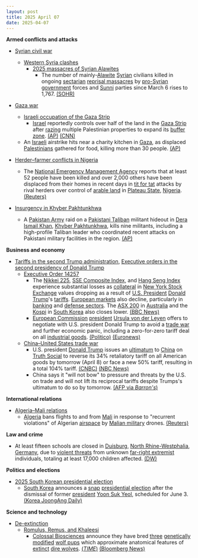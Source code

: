 ```yaml
---
layout: post
title: 2025 April 07
date: 2025-04-07
---
```



**Armed conflicts and attacks**

* [Syrian civil war](https://en.wikipedia.org/wiki/Syrian_civil_war "Syrian civil war")
  + [Western Syria clashes](https://en.wikipedia.org/wiki/Western_Syria_clashes_%28December_2024%E2%80%93present%29 "Western Syria clashes (December 2024–present)")
    - [2025 massacres of Syrian Alawites](https://en.wikipedia.org/wiki/2025_massacres_of_Syrian_Alawites "2025 massacres of Syrian Alawites")
      * The number of mainly-[Alawite](https://en.wikipedia.org/wiki/Alawites "Alawites") [Syrian](https://en.wikipedia.org/wiki/Syrians "Syrians") civilians killed in ongoing [sectarian](https://en.wikipedia.org/wiki/Sectarianism_and_minorities_in_the_Syrian_civil_war "Sectarianism and minorities in the Syrian civil war") [reprisal massacres](https://en.wikipedia.org/wiki/Collective_punishment "Collective punishment") by [pro-Syrian government](https://en.wikipedia.org/wiki/Second_Syrian_transitional_government "Second Syrian transitional government") forces and [Sunni](https://en.wikipedia.org/wiki/Sunni_Islam "Sunni Islam") parties since March 6 rises to 1,767. [(SOHR)](https://www.syriahr.com/%D8%B4%D9%87%D8%B1-%D9%83%D8%A7%D9%85%D9%84-%D8%B9%D9%84%D9%89-%D9%85%D8%B0%D8%A8%D8%AD%D8%A9-%D8%A7%D9%84%D8%B3%D8%A7%D8%AD%D9%84-%D8%A7%D9%84%D8%B3%D9%88%D8%B1%D9%8A-%D8%A8%D8%A7%D9%86%D8%AA%D8%B8/755870/)

* [Gaza war](https://en.wikipedia.org/wiki/Gaza_war "Gaza war")
  + [Israeli occupation of the Gaza Strip](https://en.wikipedia.org/wiki/Israeli_occupation_of_the_Gaza_Strip "Israeli occupation of the Gaza Strip")
    - [Israel](https://en.wikipedia.org/wiki/Israel "Israel") reportedly controls over half of the land in the [Gaza Strip](https://en.wikipedia.org/wiki/Gaza_Strip "Gaza Strip") after [razing](https://en.wikipedia.org/wiki/Razing "Razing") multiple Palestinian properties to expand its [buffer zone](https://en.wikipedia.org/wiki/Buffer_zone "Buffer zone"). [(AP)](https://apnews.com/article/gaza-buffer-zone-ceasefire-b7dada19483a3f8ef2fdecbc745ee6b5) [(CNN)](https://www.cnn.com/2025/04/07/middleeast/israel-gaza-buffer-zone-troops-intl/index.html)
  + An [Israeli](https://en.wikipedia.org/wiki/Israel "Israel") airstrike hits near a charity kitchen in [Gaza](https://en.wikipedia.org/wiki/Gaza_Strip "Gaza Strip"), as displaced [Palestinians](https://en.wikipedia.org/wiki/Palestinians "Palestinians") gathered for food, killing more than 30 people. [(AP)](https://apnews.com/article/israel-palestinians-hamas-war-news-ceasefire-hostages-04-07-2025-1ef0696b9c12bf18b5123ccd5b384a02)
* [Herder–farmer conflicts in Nigeria](https://en.wikipedia.org/wiki/Herder%E2%80%93farmer_conflicts_in_Nigeria "Herder–farmer conflicts in Nigeria")
  + The [National Emergency Management Agency](https://en.wikipedia.org/wiki/National_Emergency_Management_Agency_%28Nigeria%29 "National Emergency Management Agency (Nigeria)") reports that at least 52 people have been killed and over 2,000 others have been displaced from their homes in recent days in [tit for tat](https://en.wikipedia.org/wiki/Tit_for_tat "Tit for tat") attacks by rival herders over control of [arable land](https://en.wikipedia.org/wiki/Arable_land "Arable land") in [Plateau State](https://en.wikipedia.org/wiki/Plateau_State "Plateau State"), [Nigeria](https://en.wikipedia.org/wiki/Nigeria "Nigeria"). [(Reuters)](https://www.reuters.com/world/africa/gunmen-kill-least-52-people-nigerias-plateau-state-2025-04-07/)
* [Insurgency in Khyber Pakhtunkhwa](https://en.wikipedia.org/wiki/Insurgency_in_Khyber_Pakhtunkhwa "Insurgency in Khyber Pakhtunkhwa")
  + A [Pakistan Army](https://en.wikipedia.org/wiki/Pakistan_Army "Pakistan Army") raid on a [Pakistani Taliban](https://en.wikipedia.org/wiki/Pakistani_Taliban "Pakistani Taliban") militant hideout in [Dera Ismail Khan](https://en.wikipedia.org/wiki/Dera_Ismail_Khan "Dera Ismail Khan"), [Khyber Pakhtunkhwa](https://en.wikipedia.org/wiki/Khyber_Pakhtunkhwa "Khyber Pakhtunkhwa"), kills nine militants, including a high-profile Taliban leader who coordinated recent attacks on Pakistani military facilities in the region. [(AP)](https://apnews.com/article/pakistan-security-raid-militants-killed-northwest-9c73a1b91b3697b4928870c7e4645671)

**Business and economy**

* [Tariffs in the second Trump administration](https://en.wikipedia.org/wiki/Tariffs_in_the_second_Trump_administration "Tariffs in the second Trump administration"), [Executive orders in the second presidency of Donald Trump](https://en.wikipedia.org/wiki/List_of_executive_orders_in_the_second_presidency_of_Donald_Trump "List of executive orders in the second presidency of Donald Trump")
  + [Executive Order 14257](https://en.wikipedia.org/wiki/Donald_Trump%27s_Liberation_Day_speech "Donald Trump's Liberation Day speech")
    - The [Nikkei 225](https://en.wikipedia.org/wiki/Nikkei_225 "Nikkei 225"), [SSE Composite Index](https://en.wikipedia.org/wiki/SSE_Composite_Index "SSE Composite Index"), and [Hang Seng Index](https://en.wikipedia.org/wiki/Hang_Seng_Index "Hang Seng Index") experience substantial losses as [collateral](https://en.wikipedia.org/wiki/Collateral_damage "Collateral damage") in [New York Stock Exchange](https://en.wikipedia.org/wiki/New_York_Stock_Exchange "New York Stock Exchange") values dropping as a result of [U.S. President](https://en.wikipedia.org/wiki/President_of_the_United_States "President of the United States") [Donald Trump](https://en.wikipedia.org/wiki/Donald_Trump "Donald Trump")'s [tariffs](https://en.wikipedia.org/wiki/Tariff "Tariff"). [European markets](https://en.wikipedia.org/wiki/Economy_of_Europe "Economy of Europe") also decline, particularly in [banking](https://en.wikipedia.org/wiki/Bank "Bank") and [defense sectors](https://en.wikipedia.org/wiki/Arms_industry "Arms industry"). The [ASX 200](https://en.wikipedia.org/wiki/ASX_200 "ASX 200") in [Australia](https://en.wikipedia.org/wiki/Australia "Australia") and the [Kospi](https://en.wikipedia.org/wiki/Kospi "Kospi") in [South Korea](https://en.wikipedia.org/wiki/South_Korea "South Korea") also closes lower. [(BBC News)](https://www.bbc.com/news/articles/c934qzd094wo)
    - [European Commission](https://en.wikipedia.org/wiki/European_Commission "European Commission") [president](https://en.wikipedia.org/wiki/President_of_the_European_Commission "President of the European Commission") [Ursula von der Leyen](https://en.wikipedia.org/wiki/Ursula_von_der_Leyen "Ursula von der Leyen") offers to negotiate with U.S. president Donald Trump to avoid a [trade war](https://en.wikipedia.org/wiki/Trade_war "Trade war") and further economic panic, including a zero-for-zero tariff deal on all [industrial goods](https://en.wikipedia.org/wiki/Industrial_engineering "Industrial engineering"). [(Politico)](https://www.politico.eu/article/eu-offers-trump-removal-of-all-tariffs/) [(Euronews)](https://www.euronews.com/my-europe/2025/04/07/von-der-leyen-offers-trump-zero-for-zero-tariffs-deal-on-all-industrial-goods)
  + [China–United States trade war](https://en.wikipedia.org/wiki/China%E2%80%93United_States_trade_war "China–United States trade war")
    - U.S. president [Donald Trump](https://en.wikipedia.org/wiki/Donald_Trump "Donald Trump") issues an [ultimatum](https://en.wikipedia.org/wiki/Ultimatum "Ultimatum") to [China](https://en.wikipedia.org/wiki/China "China") on [Truth Social](https://en.wikipedia.org/wiki/Truth_Social "Truth Social") to reverse its 34% retaliatory tariff on all American goods by tomorrow (April 8) or face a new 50% tariff, resulting in a total 104% tariff. [(CNBC)](https://www.cnbc.com/2025/04/07/trump-tariffs-live-updates-stock-market-crypto.html) [(NBC News)](https://www.nbcnews.com/politics/trump-administration/live-blog/trump-netanyahu-tariffs-live-updates-rcna199871#rcrd76516)
    - China says it "will not bow" to pressure and threats by the U.S. on trade and will not lift its reciprocal tariffs despite Trumps's ultimatum to do so by tomorrow. [(AFP via *Barron's*)](https://www.barrons.com/news/china-will-not-bow-to-fresh-trump-tariff-threat-embassy-says-f8a373f6)

**International relations**

* [Algeria–Mali relations](https://en.wikipedia.org/wiki/Algeria%E2%80%93Mali_relations "Algeria–Mali relations")
  + [Algeria](https://en.wikipedia.org/wiki/Algeria "Algeria") bans flights to and from [Mali](https://en.wikipedia.org/wiki/Mali "Mali") in response to "recurrent violations" of Algerian [airspace](https://en.wikipedia.org/wiki/Airspace "Airspace") by [Malian military](https://en.wikipedia.org/wiki/Malian_Armed_Forces "Malian Armed Forces") drones. [(Reuters)](https://www.reuters.com/world/africa/algeria-bars-flights-mali-due-recurrent-violations-air-space-state-tv-says-2025-04-07/)

**Law and crime**

* At least fifteen schools are closed in [Duisburg](https://en.wikipedia.org/wiki/Duisburg "Duisburg"), [North Rhine-Westphalia](https://en.wikipedia.org/wiki/North_Rhine-Westphalia "North Rhine-Westphalia"), [Germany](https://en.wikipedia.org/wiki/Germany "Germany"), due to [violent threats](https://en.wikipedia.org/wiki/Intimidation "Intimidation") from unknown [far-right extremist](https://en.wikipedia.org/wiki/Far-right_politics_in_Germany_%281945%E2%80%93present%29 "Far-right politics in Germany (1945–present)") individuals, totaling at least 17,000 children affected. [(DW)](https://www.dw.com/en/germany-schools-closed-over-extremist-right-threats/a-72158604)

**Politics and elections**

* [2025 South Korean presidential election](https://en.wikipedia.org/wiki/2025_South_Korean_presidential_election "2025 South Korean presidential election")
  + [South Korea](https://en.wikipedia.org/wiki/South_Korea "South Korea") announces a [snap](https://en.wikipedia.org/wiki/Snap_election "Snap election") [presidential election](https://en.wikipedia.org/wiki/Elections_in_South_Korea "Elections in South Korea") after the dismissal of former [president](https://en.wikipedia.org/wiki/President_of_South_Korea "President of South Korea") [Yoon Suk Yeol](https://en.wikipedia.org/wiki/Yoon_Suk_Yeol "Yoon Suk Yeol"), scheduled for June 3. [(Korea JoongAng Daily)](https://koreajoongangdaily.joins.com/news/2025-04-07/national/politics/Govt-sets-snap-presidential-election-for-June-3/2279095)

**Science and technology**

* [De-extinction](https://en.wikipedia.org/wiki/De-extinction "De-extinction")
  + [Romulus, Remus, and Khaleesi](https://en.wikipedia.org/wiki/Romulus%2C_Remus%2C_and_Khaleesi_%28dire_wolves%29 "Romulus, Remus, and Khaleesi (dire wolves)")
    - [Colossal Biosciences](https://en.wikipedia.org/wiki/Colossal_Biosciences "Colossal Biosciences") announce they have bred [three](https://en.wikipedia.org/wiki/Romulus%2C_Remus%2C_and_Khaleesi "Romulus, Remus, and Khaleesi") [genetically modified](https://en.wikipedia.org/wiki/Genetic_modification "Genetic modification") [wolf pups](https://en.wikipedia.org/wiki/Wolf "Wolf") which approximate anatomical features of [extinct](https://en.wikipedia.org/wiki/Extinct "Extinct") [dire wolves](https://en.wikipedia.org/wiki/Dire_wolf "Dire wolf"). [(*TIME*)](https://time.com/7274542/colossal-dire-wolf/) [(Bloomberg News)](https://www.bloomberg.com/news/articles/2025-04-07/-de-extinction-startup-with-10-billion-valuation-revives-dire-wolf)
